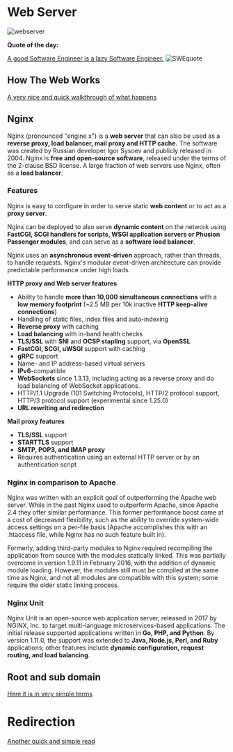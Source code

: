 # Web Server

![webserver](https://s3.amazonaws.com/intranet-projects-files/holbertonschool-sysadmin_devops/266/8Gu52Qv.png)

**Quote of the day:**

[A good Software Engineer is a lazy Software Engineer.](https://www.techwell.com/techwell-insights/2013/12/why-best-programmers-are-lazy-and-act-dumb)
![SWEquote](https://s3.amazonaws.com/intranet-projects-files/holbertonschool-sysadmin_devops/266/82VsYEC.jpg)

## How The Web Works

[A very nice and quick walkthrough of what happens](https://developer.mozilla.org/en-US/docs/Learn/Getting_started_with_the_web/How_the_Web_works)

## Nginx

Nginx (pronounced "engine x") is a **web server** that can also be used as a **reverse proxy, load balancer, mail proxy and HTTP cache.** The software was created by Russian developer Igor Sysoev and publicly released in 2004. Nginx is **free and open-source software**, released under the terms of the 2-clause BSD license. A large fraction of web servers use Nginx, often as a **load balancer**.

### Features

Nginx is easy to configure in order to serve static **web content** or to act as a **proxy server**.

Nginx can be deployed to also serve **dynamic content** on the network using **FastCGI, SCGI handlers for scripts, WSGI application servers or Phusion Passenger modules**, and can serve as a **software load balancer**.

Nginx uses an **asynchronous event-driven** approach, rather than threads, to handle requests. Nginx's modular event-driven architecture can provide predictable performance under high loads.

**HTTP proxy and Web server features**

* Ability to handle **more than 10,000 simultaneous connections** with a **low memory footprint** (~2.5 MB per 10k inactive **HTTP keep-alive connections**)
* Handling of static files, index files and auto-indexing
* **Reverse proxy** with caching
* **Load balancing** with in-band health checks
* **TLS/SSL** with **SNI** and **OCSP stapling** support, via **OpenSSL**
* **FastCGI, SCGI, uWSGI** support with caching
* **gRPC** support
* Name- and IP address-based virtual servers
* **IPv6**-compatible
* **WebSockets** since 1.3.13, including acting as a reverse proxy and do load balancing of WebSocket applications.
* HTTP/1.1 Upgrade (101 Switching Protocols), HTTP/2 protocol support, HTTP/3 protocol support (experimental since 1.25.0)
* **URL rewriting and redirection**

**Mail proxy features**

* **TLS/SSL** support
* **STARTTLS** support
* **SMTP, POP3, and IMAP proxy**
* Requires authentication using an external HTTP server or by an authentication script

### Nginx in comparison to Apache

Nginx was written with an explicit goal of outperforming the Apache web server. While in the past Nginx used to outperform Apache, since Apache 2.4 they offer similar performance. This former performance boost came at a cost of decreased flexibility, such as the ability to override system-wide access settings on a per-file basis (Apache accomplishes this with an .htaccess file, while Nginx has no such feature built in).

Formerly, adding third-party modules to Nginx required recompiling the application from source with the modules statically linked. This was partially overcome in version 1.9.11 in February 2016, with the addition of dynamic module loading. However, the modules still must be compiled at the same time as Nginx, and not all modules are compatible with this system; some require the older static linking process.

### Nginx Unit

Nginx Unit is an open-source web application server, released in 2017 by NGINX, Inc. to target multi-language microservices-based applications. The initial release supported applications written in **Go, PHP, and Python**. By version 1.11.0, the support was extended to **Java, Node.js, Perl, and Ruby** applications; other features include **dynamic configuration, request routing, and load balancing**.

## Root and sub domain

[Here it is in very simple terms](https://landingi.com/help/domains-vs-subdomains/)

# Redirection

[Another quick and simple read](https://moz.com/learn/seo/redirection)
